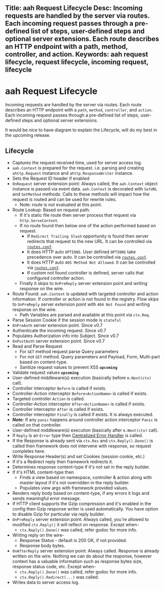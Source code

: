 Title: aah Request Lifecycle
Desc: Incoming requests are handled by the server via routes. Each incoming request passes through a pre-defined list of steps, user-defined steps and optional server extensions. Each route describes an HTTP endpoint with a path, method, controller, and action.
Keywords: aah request lifecycle, request lifecycle, incoming request, lifecycle
---
# aah Request Lifecycle

Incoming requests are handled by the server via routes. Each route describes an HTTP endpoint with a `path`, `method`, `controller`, and `action`. Each incoming request passes through a pre-defined list of steps, user-defined steps and optional server extensions.

It would be nice to have diagram to explain the Lifecycle, will do my best in the upcoming release.

## Lifecycle

  * Captures the request received time, used for server access log.
  * `aah.Context` is prepared for the request. i.e. parsing and creating `ahttp.Request` instance and `ahttp.ResponseWriter` instance.
  * Sets the Request ID header if enabled
  * `OnRequest` server extension point: Always called, the `aah.Context` object instance is passed via event data. `aah.Context` is decorated with `SetURL` and `SetMethod` methods. Calls to these methods will impact how the request is routed and can be used for rewrite rules.
      - Note: route is not evaluated at this point.
  * Route Lookup: Based on request path.
      - If it's static file route then server process that request via `http.ServeContent`.
      - If no route found then below one of the action performed based on request.
          - If `Redirect Trailing Slash` opportunity is found then server redirects that request to the new URL. It can be controlled via [`routes.conf`](routes-config.html).
          - It does HTTP auto `OPTIONS`. User defined `OPTIONS` take precedence over auto. It can be controlled via [`routes.conf`](routes-config.html).
          - It does HTTP auto `405 Method Not Allowed`. It can be controlled via [`routes.conf`](routes-config.html).
          - If custom not found controller is defined, server calls that configured controller action.
      - Finally it skips to `OnPreReply` server extension point and writing response on the wire.
  * Route Found: `aah.Context` is updated with targeted controller and action information. If controller or action is not found in the registry. Flow skips to `OnPreReply` server extension point with `404 Not Found` and writing response on the wire.
      - Path Variables are parsed and available at this point via `ctx.Req`.
  * Parse Session Cookie if the session mode is `stateful`
  * `OnPreAuth` server extension point. <span class="badge lb-xs">Since v0.7</span>
  * Authenticate the incoming request. <span class="badge lb-xs">Since v0.7</span>
  * Populates Authorization info into Subject. <span class="badge lb-xs">Since v0.7</span>
  * `OnPostAuth` server extension point. <span class="badge lb-xs">Since v0.7</span>
  * Read and Parse Request
      - For `GET` method request parse Query parameters
      - For not `GET` method. Query parameters and Payload, Form, Multi-part based on content-type.
      - Sanitize request values to prevent XSS **`upcoming`**
  * Validate request values **`upcoming`**
  * User-defined middleware(s) execution (basically before `m.Next(ctx)` call).
  * Controller interceptor `Before` is called if exists.
  * Controller-Action interceptor `Before<ActionName>` is called if exists.
  * Targeted controller `Action` is called.
  * Controller-Action interceptor `After<ActionName>` is called if exists.
  * Controller interceptor `After` is called if exists.
  * Controller interceptor `Finally` is called if exists. It is always executed.
  * ***Note:*** If any `panic` happens around controller action interceptor `Panic` is called on that controller.
  * User-defined middleware(s) execution (basically after `m.Next(ctx)` call).
  * If `Reply` is an `Error` type then [Centralized Error Handler](centralized-error-handler.html) is called.
  * If the Response is already sent via `ctx.Res` and `ctx.Reply().Done()` is called then framework does not intervene with response, so request completes here.
  * Write Response Header(s) and set Cookies (session cookie, etc.)
  * If it's a Redirect reply then framework redirects it.
  * Determines response content-type if it's not set in the reply builder.
  * If it's HTML content-type then
      - Finds a view based on namespace, controller & action along with master layout if it's not overridden in the reply builder.
      - Populates view args with framework provided values.
  * Renders reply body based on content-type, if any errors it logs and sends meaningful error message.
  * If HTTP client supports the Gzip compression and it's enabled in the config then Gzip response writer is used automatically. You have option to disable Gzip for particular via reply builder.
  * `OnPreReply` server extension point: Always called, you're allowed to modified `ctx.Reply()` it will reflect on response. Except when-
      - `ctx.Reply().Done()` was called, refer godoc for more info.
  * Writing reply on the wire-
      - Response Status - default is 200 OK, if not provided.
      - Response body bytes.
  * `OnAfterReply` server extension point: Always called. Response is already written on the wire. Nothing we can do about the response, however context has a valuable information such as response bytes size, response status code, etc. Except when-
      - `ctx.Reply().Done()` was called, refer godoc for more info.
      - `ctx.Reply().Redirect(...)` was called.
  * Writes data to server access log.
